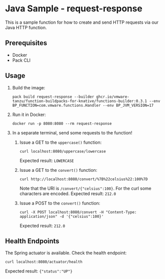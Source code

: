 # Java Sample - request-response

This is a sample function for how to create and send HTTP requests via our Java HTTP function.

## Prerequisites

- Docker
- Pack CLI

## Usage

1.  Build the image:

    ```
    pack build request-response --builder ghcr.io/vmware-tanzu/function-buildpacks-for-knative/functions-builder:0.3.1 --env BP_FUNCTION=com.vmware.functions.Handler --env BP_JVM_VERSION=17
    ```

1. Run it in Docker:

    ```
    docker run -p 8080:8080 --rm request-response
    ```

1. In a separate terminal, send some requests to the function!

    1. Issue a GET to the `uppercase()` function: 
        ```
        curl localhost:8080/uppercase/lowercase
        ```
        Expected result: `LOWERCASE`

    1. Issue a GET to the `convert()` function:
        ```
        curl http://localhost:8080/convert/%7B%22celsius%22:100%7D
        ```
        Note that the URI is `/convert/{"celsius":100}`. For the curl some characters are encoded. 
        Expected result: `212.0`

    1. Issue a POST to the `convert()` function:
        ```
        curl -X POST localhost:8080/convert -H "Content-Type: application/json" -d '{"celsius":100}'
        ```
        Expected result: `212.0`

## Health Endpoints

The Spring actuator is available.  Check the health endpoint: 
```
curl localhost:8080/actuator/health
```
Expected result: `{"status":"UP"}`
